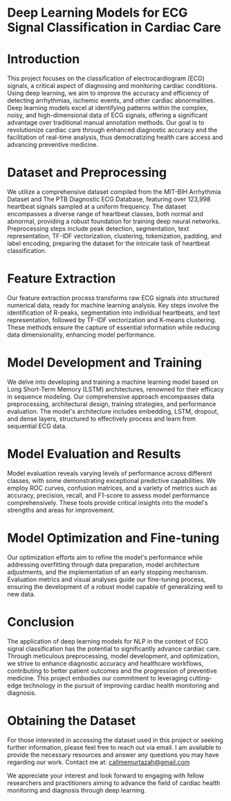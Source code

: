 # Deep Learning Models for ECG Signal Classification in Cardiac Care
# Introduction
This project focuses on the classification of electrocardiogram (ECG) signals, a critical aspect of diagnosing and monitoring cardiac conditions. Using deep learning, we aim to improve the accuracy and efficiency of detecting arrhythmias, ischemic events, and other cardiac abnormalities. Deep learning models excel at identifying patterns within the complex, noisy, and high-dimensional data of ECG signals, offering a significant advantage over traditional manual annotation methods. Our goal is to revolutionize cardiac care through enhanced diagnostic accuracy and the facilitation of real-time analysis, thus democratizing health care access and advancing preventive medicine.

# Dataset and Preprocessing
We utilize a comprehensive dataset compiled from the MIT-BIH Arrhythmia Dataset and The PTB Diagnostic ECG Database, featuring over 123,998 heartbeat signals sampled at a uniform frequency. The dataset encompasses a diverse range of heartbeat classes, both normal and abnormal, providing a robust foundation for training deep neural networks. Preprocessing steps include peak detection, segmentation, text representation, TF-IDF vectorization, clustering, tokenization, padding, and label encoding, preparing the dataset for the intricate task of heartbeat classification.

# Feature Extraction
Our feature extraction process transforms raw ECG signals into structured numerical data, ready for machine learning analysis. Key steps involve the identification of R-peaks, segmentation into individual heartbeats, and text representation, followed by TF-IDF vectorization and K-means clustering. These methods ensure the capture of essential information while reducing data dimensionality, enhancing model performance.

# Model Development and Training
We delve into developing and training a machine learning model based on Long Short-Term Memory (LSTM) architectures, renowned for their efficacy in sequence modeling. Our comprehensive approach encompasses data preprocessing, architectural design, training strategies, and performance evaluation. The model's architecture includes embedding, LSTM, dropout, and dense layers, structured to effectively process and learn from sequential ECG data.

# Model Evaluation and Results
Model evaluation reveals varying levels of performance across different classes, with some demonstrating exceptional predictive capabilities. We employ ROC curves, confusion matrices, and a variety of metrics such as accuracy, precision, recall, and F1-score to assess model performance comprehensively. These tools provide critical insights into the model's strengths and areas for improvement.

# Model Optimization and Fine-tuning
Our optimization efforts aim to refine the model's performance while addressing overfitting through data preparation, model architecture adjustments, and the implementation of an early stopping mechanism. Evaluation metrics and visual analyses guide our fine-tuning process, ensuring the development of a robust model capable of generalizing well to new data.

# Conclusion
The application of deep learning models for NLP in the context of ECG signal classification has the potential to significantly advance cardiac care. Through meticulous preprocessing, model development, and optimization, we strive to enhance diagnostic accuracy and healthcare workflows, contributing to better patient outcomes and the progression of preventive medicine. This project embodies our commitment to leveraging cutting-edge technology in the pursuit of improving cardiac health monitoring and diagnosis.

# Obtaining the Dataset
For those interested in accessing the dataset used in this project or seeking further information, please feel free to reach out via email. I am available to provide the necessary resources and answer any questions you may have regarding our work. Contact me at: callmemurtazah@gmail.com

We appreciate your interest and look forward to engaging with fellow researchers and practitioners aiming to advance the field of cardiac health monitoring and diagnosis through deep learning.
